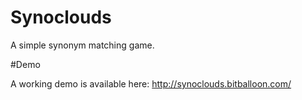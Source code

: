 # Synoclouds

A simple synonym matching game.

#Demo

A working demo is available here: http://synoclouds.bitballoon.com/
